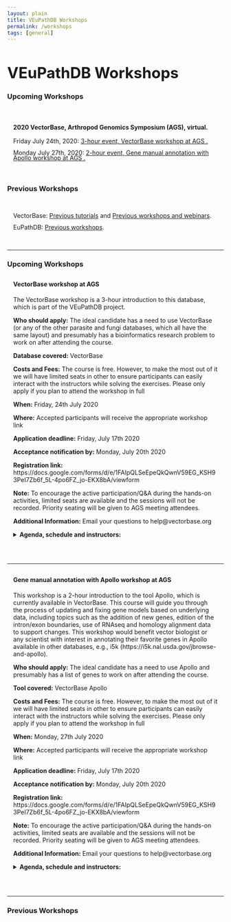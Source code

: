 ```yaml
---
layout: plain
title: VEuPathDB Workshops 
permalink: /workshops
tags: [general]
---
```

<style>
  h1 {
    font-size: 2.5em;
  }
  div#contents {
    margin-left: 1em;
    margin-bottom: 1em;
  }
  div#contents p {
    line-height: 90%;
  }
  div.workshop {
    margin: 2em 1em;
  }
</style>

<h1>VEuPathDB Workshops</h1>
<div class="static-content">

  <h3>Upcoming Workshops</h3><br>
  <div id="contents">
    <h4>2020 VectorBase, Arthropod Genomics Symposium (AGS), virtual.</h4>
    <p>Friday July 24th, 2020: <a href="#vb">3-hour event, VectorBase workshop at AGS .</a></p>
    <p>Monday July 27th, 2020: <a href="#apollo">2-hour event, Gene manual annotation with Apollo workshop at AGS .</a></p>
  </div>

<br>
  
  <h3>Previous Workshops</h3><br>
  <div id="contents">
    <p>VectorBase: <a href="https://www.vectorbase.org/tutorials" target="_blank">Previous tutorials</a>
       and <a href="https://www.vectorbase.org/workshops" target="_blank">Previous workshops and webinars</a>.</p>
    <p>EuPathDB: <a href="https://workshop.eupathdb.org" target="_blank">Previous workshops</a>.</p> 
  </div>

<br>
<hr> <!-- ==== UPCOMING WORKSHOPS =============================== -->

<h3>Upcoming Workshops</h3>

<div class="anchor"><a name="vb"></a></div>
<div class="workshop">

<h4>VectorBase workshop at AGS</h4>
<p>
The VectorBase workshop is a 3-hour introduction to this database, which is part of the VEuPathDB project. 
</p>
<p>
<b>Who should apply:</b>
The ideal candidate has a need to use VectorBase (or any of the other parasite and fungi databases, which all have the same layout) and presumably has a bioinformatics research problem to work on after attending the course. 
</p>
<p>
<b>Database covered:</b> 
VectorBase 
</p>
<p>
<b>Costs and Fees:</b> 
The course is free. However, to make the most out of it we will have limited seats in other to ensure participants can easily interact with the instructors while solving the exercises. Please only apply if you plan to attend the workshop in full
</p>
<p>
<b>When:</b> 
Friday, 24th July 2020  
</p>
<p>
<b>Where:</b> 
Accepted participants will receive the appropriate workshop link 
</p>
<p>
<b>Application deadline:</b> 
Friday, July 17th 2020
</p>
<p>
<b>Acceptance notification by:</b> 
Monday, July 20th 2020  
</p>
<p>
<b>Registration link:</b>   
https://docs.google.com/forms/d/e/1FAIpQLSeEpeQkQwnV59EG_KSH93PeI7Zb6f_5L-4po6FZ_jo-EKX8bA/viewform  
</p>
<p>
<b>Note:</b> 
To encourage the active participation/Q&A during the hands-on activities, limited seats are available and the sessions will not be recorded. Priority seating will be given to AGS meeting attendees.  
</p>
<p>
<b>Additional Information:</b> 
Email your questions to help@vectorbase.org  
</p>

<details>
<summary><b>Agenda, schedule and instructors:</b></summary>

<ul>
<li>GIGC: Gloria I. Giraldo-Calderón, University of Notre Dame</li>
<li>OH: Omar Harb, Pennsylvania State University</li>
</ul>

<table style="border:1px solid black">
  <thead style="font-weight:bold">
    <tr><th>Time</th><th>Topic</th><th>Instructor</th></tr>
  </thead>
  <tbody>
    <tr><td></td><td></td><td></td><td></td></tr>
  </tbody>
</table>

</details>

</div>

<br>
<hr>

<div class="anchor"><a name="apollo"></a></div>
<div class="workshop">

<h4>Gene manual annotation with Apollo workshop at AGS</h4>
<p>
This workshop is a 2-hour introduction to the tool Apollo, which is currently available in VectorBase. This course will guide you through the process of updating and fixing gene models based on underlying data, including topics such as the addition of new genes, edition of the intron/exon boundaries, use of RNAseq and homology alignment data to support changes. This workshop would benefit vector biologist or any scientist with interest in annotating their favorite genes in Apollo available in other databases, e.g., i5k (https://i5k.nal.usda.gov/jbrowse-and-apollo).  
</p>
<p>
<b>Who should apply:</b> 
The ideal candidate has a need to use Apollo and presumably has a list of genes to work on after attending the course. 
</p>
<p>
<b>Tool covered:</b> 
VectorBase Apollo 
</p>
<p>
<b>Costs and Fees:</b> 
The course is free. However, to make the most out of it we will have limited seats in other to ensure participants can easily interact with the instructors while solving the exercises. Please only apply if you plan to attend the workshop in full
</p>
<p>
<b>When:</b> 
Monday, 27th July 2020  
</p>
<p>
<b>Where:</b> 
Accepted participants will receive the appropriate workshop link 
</p>
<p>
<b>Application deadline:</b> 
Friday, July 17th 2020
</p>
<p>
<b>Acceptance notification by:</b>
Monday, July 20th 2020  
</p>
<p>
<b>Registration link:</b>
https://docs.google.com/forms/d/e/1FAIpQLSeEpeQkQwnV59EG_KSH93PeI7Zb6f_5L-4po6FZ_jo-EKX8bA/viewform  
</p>
<p>
<b>Note:</b>
To encourage the active participation/Q&A during the hands-on activities, limited seats are available and the sessions will not be recorded. Priority seating will be given to AGS meeting attendees.  
</p>
<p>
<b>Additional Information:</b> 
Email your questions to help@vectorbase.org  
</p>
<details>
<summary><b>Agenda, schedule and instructors:</b></summary>

</details>

</div>

<br>
<hr>  <!-- =========== PREVIOUS WORKSHOPS  ======================== -->


<h3>Previous Workshops</h3>



</div>
